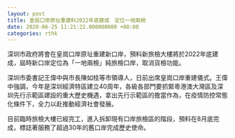 ```yaml
---
layout: post
title: 皇崗口岸原址重建料2022年底建成　定位一地兩檢
date: 2020-06-25 11:21:22.000000000 +08:00
categories: rthk
---
```


深圳市政府將會在皇崗口岸原址重建新口岸，預料新旅檢大樓將於2022年底建成，屆時新口岸定位為「一地兩檢」純旅檢口岸，取消貨檢功能。

深圳市委書記王偉中與市長陳如桂等市領導人，日前出席皇崗口岸重建儀式。王偉中強調，今年是深圳經濟特區建立40周年，各級各部門要抓緊粵港澳大灣區及深圳先行示範區建設的重大歷史機遇，拿出先行示範區的擔當作為，在疫情防控常態化條件下，全力以赴推動經濟社會發展。

目前臨時旅檢大樓已經完工，進入拆卸現有口岸旅檢區的階段，預料在8月底完成，標誌著服務了超過30年的舊口岸完成歷史使命。
